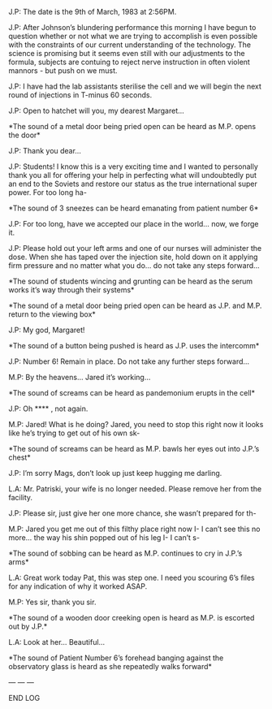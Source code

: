 J.P: The date is the 9th of March, 1983 at 2:56PM.



J.P: After Johnson’s blundering performance this morning I have begun to question whether or not what we are trying to accomplish is even possible with the constraints of our current understanding of the technology. The science is promising but it seems even still with our adjustments to the formula, subjects are contuing to reject nerve instruction in often violent mannors - but push on we must.



J.P: I have had the lab assistants sterilise the cell and we will begin the next round of injections in T-minus 60 seconds.



J.P: Open to hatchet will you, my dearest Margaret…



\*The sound of a metal door being pried open can be heard as M.P. opens the door\*



J.P: Thank you dear…



J.P: Students! I know this is a very exciting time and I wanted to personally thank you all for offering your help in perfecting what will undoubtedly put an end to the Soviets and restore our status as the true international super power. For too long ha-



\*The sound of 3 sneezes can be heard emanating from patient number 6\*



J.P: For too long, have we accepted our place in the world… now, we forge it.



J.P: Please hold out your left arms and one of our nurses will administer the dose. When she has taped over the injection site, hold down on it applying firm pressure and no matter what you do… do not take any steps forward…



\*The sound of students wincing and grunting can be heard as the serum works it’s way through their systems\*



\*The sound of a metal door being pried open can be heard as J.P. and M.P. return to the viewing box\*



J.P: My god, Margaret!



\*The sound of a button being pushed is heard as J.P. uses the intercomm\*



J.P: Number 6! Remain in place. Do not take any further steps forward…



M.P: By the heavens… Jared it’s working…



\*The sound of screams can be heard as pandemonium erupts in the cell\*



J.P: Oh \*\*\*\* , not again. 



M.P: Jared! What is he doing? Jared, you need to stop this right now it looks like he’s trying to get out of his own sk-



\*The sound of screams can be heard as M.P. bawls her eyes out into J.P.’s chest\*



J.P: I’m sorry Mags, don’t look up just keep hugging me darling.



L.A: Mr. Patriski, your wife is no longer needed. Please remove her from the facility.



J.P: Please sir, just give her one more chance, she wasn’t prepared for th-



M.P: Jared you get me out of this filthy place right now I- I can’t see this no more… the way his shin popped out of his leg I- I can’t s-



\*The sound of sobbing can be heard as M.P. continues to cry in J.P.’s arms\*



L.A: Great work today Pat, this was step one. I need you scouring 6’s files for any indication of why it worked ASAP.



M.P: Yes sir, thank you sir.



\*The sound of a wooden door creeking open is heard as M.P. is escorted out by J.P.\*



L.A: Look at her… Beautiful…



\*The sound of Patient Number 6’s forehead banging against the observatory glass is heard as she repeatedly walks forward\*



— — —



END LOG